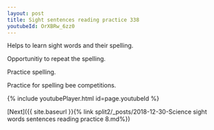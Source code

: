 ```yaml
---
layout: post
title: Sight sentences reading practice 338
youtubeId: OrXBRw_6zz0
---
```

 
 
Helps to learn sight words and their spelling.

Opportunitiy to repeat the spelling. 

Practice spelling. 
 
Practice for spelling bee competitions. 
 
{% include youtubePlayer.html id=page.youtubeId %}
 
 

[Next]({{ site.baseurl }}{% link  split2/_posts/2018-12-30-Science sight words sentences reading practice 8.md%})
 
